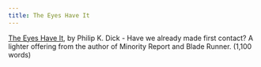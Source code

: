 ```yaml
---
title: The Eyes Have It
---
```

[The Eyes Have It], by Philip K. Dick - Have we already made first contact?
  A lighter offering from the author of Minority Report and Blade Runner. (1,100
  words)

[The Eyes Have It]: https://donkirkby.github.io/book-blender/the-eyes-have-it.pdf
